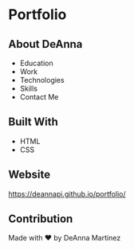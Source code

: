 # Portfolio

## About DeAnna
* Education
* Work
* Technologies
* Skills
* Contact Me

## Built With
* HTML
* CSS

## Website
https://deannapi.github.io/portfolio/

## Contribution
Made with ❤️ by DeAnna Martinez
